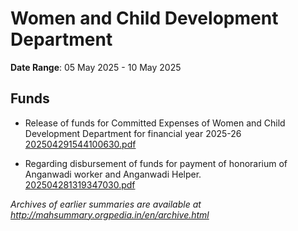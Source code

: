 # Women and Child Development Department

**Date Range**: 05 May 2025 - 10 May 2025


## Funds
- Release of funds for Committed Expenses of Women and Child Development   Department for financial year 2025-26\
  [202504291544100630.pdf](https://gr.maharashtra.gov.in/Site/Upload/Government%20Resolutions/English/202504291544100630.pdf)

- Regarding disbursement of funds for payment of honorarium of Anganwadi worker and Anganwadi Helper.\
  [202504281319347030.pdf](https://gr.maharashtra.gov.in/Site/Upload/Government%20Resolutions/English/202504281319347030.pdf)


*Archives of earlier summaries are available at http://mahsummary.orgpedia.in/en/archive.html*